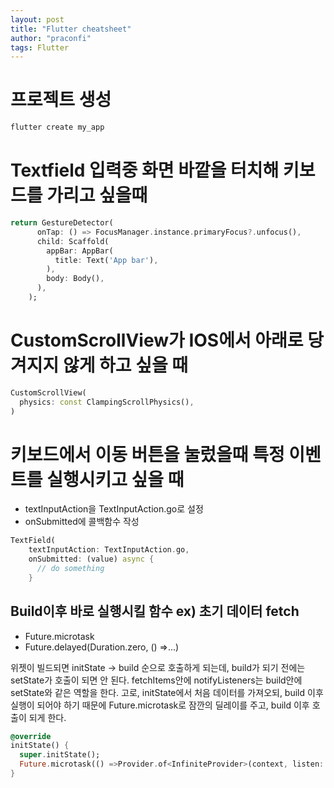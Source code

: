 ```yaml
---
layout: post
title: "Flutter cheatsheet"
author: "praconfi"
tags: Flutter
---
```


# 프로젝트 생성
```dart
flutter create my_app
```

# Textfield 입력중 화면 바깥을 터치해 키보드를 가리고 싶을때
```dart
return GestureDetector(
      onTap: () => FocusManager.instance.primaryFocus?.unfocus(),
      child: Scaffold(
        appBar: AppBar(
          title: Text('App bar'),
        ),
        body: Body(),
      ),
    );
```

# CustomScrollView가 IOS에서 아래로 당겨지지 않게 하고 싶을 때
```dart
CustomScrollView(
  physics: const ClampingScrollPhysics(),
)
```
                
# 키보드에서 이동 버튼을 눌렀을때 특정 이벤트를 실행시키고 싶을 때
- textInputAction을 TextInputAction.go로 설정
- onSubmitted에 콜백함수 작성
```dart
TextField(
    textInputAction: TextInputAction.go,
    onSubmitted: (value) async {
      // do something
    }
```

## Build이후 바로 실행시킬 함수 ex) 초기 데이터 fetch
- Future.microtask
- Future.delayed(Duration.zero, () =>...)

위젯이 빌드되면 initState -> build 순으로 호출하게 되는데, build가 되기 전에는 setState가 호출이 되면 안 된다.
fetchItems안에 notifyListeners는 build안에 setState와 같은 역할을 한다.
고로, initState에서 처음 데이터를 가져오되, build 이후 실행이 되어야 하기 때문에 Future.microtask로 잠깐의 딜레이를 주고, build 이후 호출이 되게 한다.

```dart
@override
initState() {
  super.initState();
  Future.microtask(() =>Provider.of<InfiniteProvider>(context, listen: false).fetchItems());
}
```